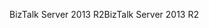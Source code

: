 <span data-ttu-id="dad73-101">BizTalk Server 2013 R2</span><span class="sxs-lookup"><span data-stu-id="dad73-101">BizTalk Server 2013 R2</span></span>